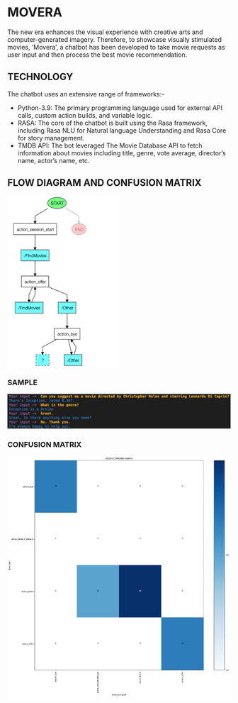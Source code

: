 # MOVERA

The new era enhances the visual experience with creative arts and computer-generated imagery. Therefore, to showcase visually stimulated movies, ’Movera’, a chatbot has been developed to take movie requests as user input and then process the best movie recommendation.

## TECHNOLOGY

The chatbot uses an extensive range of frameworks:-
- Python-3.9: The primary programming language used for external API calls, custom action builds, and variable logic.
- RASA: The core of the chatbot is built using the Rasa framework, including Rasa NLU for Natural language Understanding and Rasa Core for story management.
- TMDB API: The bot leveraged The Movie Database API to fetch information about movies including title, genre, vote average, director’s name, actor’s name, etc.

## FLOW DIAGRAM AND CONFUSION MATRIX

<div style="display: flex; flex-direction: row;">
  <img src="/assets/Flow.png" alt="Flow Image" style="width: 50%; height: auto;">
</div>

### SAMPLE

![Sample conversation](/assets/sample.png)

### CONFUSION MATRIX

<div style="display: flex; flex-direction: row;">
  <img src="/assets/story_confusion_matrix.png" alt="Confusion matrix" style="width: 100%; height: auto;">
</div>
